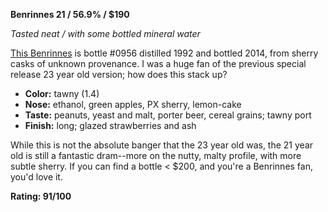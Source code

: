**Benrinnes 21 / 56.9% / $190**

*Tasted neat / with some bottled mineral water*

[This Benrinnes](https://www.whiskybase.com/whiskies/whisky/58215/benrinnes-1992) is bottle #0956 distilled 1992 and bottled 2014, from sherry casks of unknown provenance.  I was a huge fan of the previous special release 23 year old version; how does this stack up?

* **Color:** tawny (1.4)
* **Nose:** ethanol, green apples, PX sherry, lemon-cake  
* **Taste:** peanuts, yeast and malt, porter beer, cereal grains; tawny port 
* **Finish:** long; glazed strawberries and ash

While this is not the absolute banger that the 23 year old was, the 21 year old is still a fantastic dram--more on the nutty, malty profile, with more subtle sherry.  If you can find a bottle < $200, and you're a Benrinnes fan, you'd love it.

**Rating: 91/100**